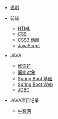 * [说明](/)

* 前端
  * [HTML](web/html.md)
  * [CSS](web/css.md)
  * [CSS3 动画](web/css3.md)
  * [JavaScript](web/javascript.md)
  
* JAVA
  * [修饰符](java/modifier.md)
  * [面向对象](java/oop.md)
  * [Spring Boot 基础](java/Spring-Boot.md)
  * [Spring Boot Web](java/spring-boot-web.md)
  * [JDBC](java/spring-boot-data-jdbc.md)
  
* JAVA项目记录
  
  * [牛客网](java/project-new-code.md)

